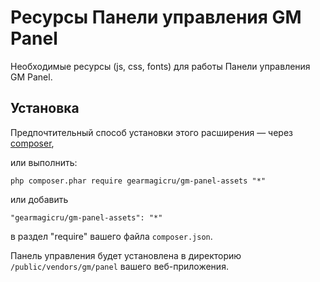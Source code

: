 # Ресурсы Панели управления GM Panel

Необходимые ресурсы (js, css, fonts) для работы Панели управления GM Panel.

## Установка

Предпочтительный способ установки этого расширения — через [composer](http://getcomposer.org/download/), 

или выполнить:

```
php composer.phar require gearmagicru/gm-panel-assets "*"
```

или добавить

```
"gearmagicru/gm-panel-assets": "*"
```

в раздел "require" вашего файла `composer.json`.

Панель управления будет установлена в директорию `/public/vendors/gm/panel` вашего веб-приложения.
